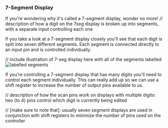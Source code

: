 ### 7-Segment Display

If you're wondering why it's called a 7-segment display, wonder no more!
// description of how a digit on the 7seg display is broken up into segments, with a separate input controlling each one

If you take a look at a 7-segment display closely you'll see that each digit is split into seven different segments. Each segment is connected directly to an input pin and is controlled individually.


// include illustration of 7-seg display here with all of the segments labelled
![labelled segments](../../img/seven-segment-display-segments.png)

If you're controlling a 7-segment display that has many digits you'll need to control each segment individually. This can really add up so we can use a shift register to increase the number of output pins available to us.

// description of how the scan pins work on displays with multiple digits: two (to 4) pins control which digit is currently being edited

// [make sure to note that]: usually seven segment displays are used in conjunction with shift registers to minimize the number of pins used on the controller
